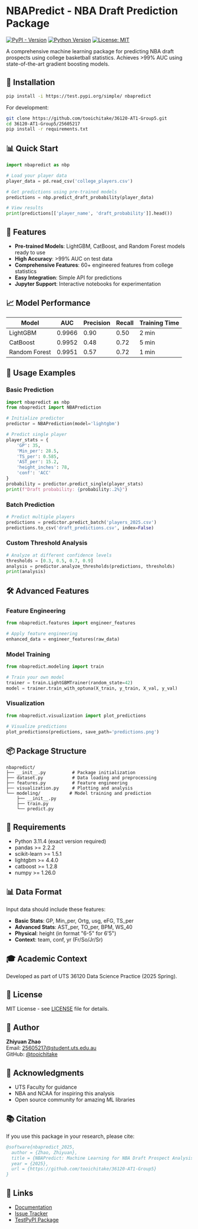 # NBAPredict - NBA Draft Prediction Package

[![PyPI - Version](https://img.shields.io/pypi/v/nbapredict)](https://test.pypi.org/project/nbapredict/)
[![Python Version](https://img.shields.io/badge/python-3.11.4-blue)](https://www.python.org/downloads/release/python-3114/)
[![License: MIT](https://img.shields.io/badge/License-MIT-yellow.svg)](https://opensource.org/licenses/MIT)

A comprehensive machine learning package for predicting NBA draft prospects using college basketball statistics. Achieves >99% AUC using state-of-the-art gradient boosting models.

## 🚀 Installation

```bash
pip install -i https://test.pypi.org/simple/ nbapredict
```

For development:
```bash
git clone https://github.com/tooichitake/36120-AT1-Group5.git
cd 36120-AT1-Group5/25605217
pip install -r requirements.txt
```

## 📊 Quick Start

```python
import nbapredict as nbp

# Load your player data
player_data = pd.read_csv('college_players.csv')

# Get predictions using pre-trained models
predictions = nbp.predict_draft_probability(player_data)

# View results
print(predictions[['player_name', 'draft_probability']].head())
```

## 🎯 Features

- **Pre-trained Models**: LightGBM, CatBoost, and Random Forest models ready to use
- **High Accuracy**: >99% AUC on test data
- **Comprehensive Features**: 60+ engineered features from college statistics
- **Easy Integration**: Simple API for predictions
- **Jupyter Support**: Interactive notebooks for experimentation

## 📈 Model Performance

| Model | AUC | Precision | Recall | Training Time |
|-------|-----|-----------|--------|---------------|
| LightGBM | 0.9966 | 0.90 | 0.50 | 2 min |
| CatBoost | 0.9952 | 0.48 | 0.72 | 5 min |
| Random Forest | 0.9951 | 0.57 | 0.72 | 1 min |

## 📝 Usage Examples

### Basic Prediction

```python
import nbapredict as nbp
from nbapredict import NBAPrediction

# Initialize predictor
predictor = NBAPrediction(model='lightgbm')

# Predict single player
player_stats = {
    'GP': 35,
    'Min_per': 28.5,
    'TS_per': 0.585,
    'AST_per': 15.2,
    'height_inches': 78,
    'conf': 'ACC'
}
probability = predictor.predict_single(player_stats)
print(f"Draft probability: {probability:.2%}")
```

### Batch Prediction

```python
# Predict multiple players
predictions = predictor.predict_batch('players_2025.csv')
predictions.to_csv('draft_predictions.csv', index=False)
```

### Custom Threshold Analysis

```python
# Analyze at different confidence levels
thresholds = [0.3, 0.5, 0.7, 0.9]
analysis = predictor.analyze_thresholds(predictions, thresholds)
print(analysis)
```

## 🛠️ Advanced Features

### Feature Engineering

```python
from nbapredict.features import engineer_features

# Apply feature engineering
enhanced_data = engineer_features(raw_data)
```

### Model Training

```python
from nbapredict.modeling import train

# Train your own model
trainer = train.LightGBMTrainer(random_state=42)
model = trainer.train_with_optuna(X_train, y_train, X_val, y_val)
```

### Visualization

```python
from nbapredict.visualization import plot_predictions

# Visualize predictions
plot_predictions(predictions, save_path='predictions.png')
```

## 📦 Package Structure

```
nbapredict/
├── __init__.py          # Package initialization
├── dataset.py           # Data loading and preprocessing
├── features.py          # Feature engineering
├── visualization.py     # Plotting and analysis
└── modeling/           # Model training and prediction
    ├── __init__.py
    ├── train.py
    └── predict.py
```

## 🔧 Requirements

- Python 3.11.4 (exact version required)
- pandas >= 2.2.2
- scikit-learn >= 1.5.1
- lightgbm >= 4.4.0
- catboost >= 1.2.8
- numpy >= 1.26.0

## 📊 Data Format

Input data should include these features:
- **Basic Stats**: GP, Min_per, Ortg, usg, eFG, TS_per
- **Advanced Stats**: AST_per, TO_per, BPM, WS_40
- **Physical**: height (in format "6-5" for 6'5")
- **Context**: team, conf, yr (Fr/So/Jr/Sr)

## 🎓 Academic Context

Developed as part of UTS 36120 Data Science Practice (2025 Spring).

## 📄 License

MIT License - see [LICENSE](LICENSE) file for details.

## 👤 Author

**Zhiyuan Zhao**  
Email: 25605217@student.uts.edu.au  
GitHub: [@tooichitake](https://github.com/tooichitake)

## 🙏 Acknowledgments

- UTS Faculty for guidance
- NBA and NCAA for inspiring this analysis
- Open source community for amazing ML libraries

## 📚 Citation

If you use this package in your research, please cite:

```bibtex
@software{nbapredict_2025,
  author = {Zhao, Zhiyuan},
  title = {NBAPredict: Machine Learning for NBA Draft Prospect Analysis},
  year = {2025},
  url = {https://github.com/tooichitake/36120-AT1-Group5}
}
```

## 🔗 Links

- [Documentation](https://github.com/tooichitake/36120-AT1-Group5/wiki)
- [Issue Tracker](https://github.com/tooichitake/36120-AT1-Group5/issues)
- [TestPyPI Package](https://test.pypi.org/project/nbapredict/)
